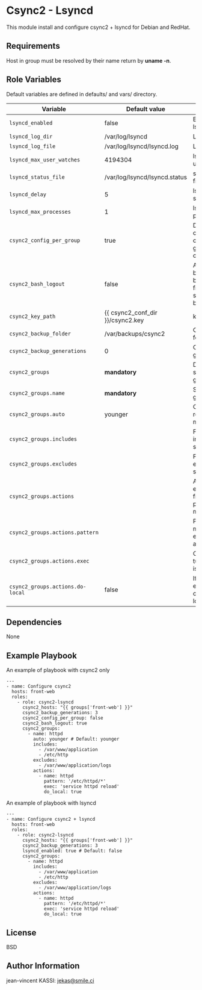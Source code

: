 Csync2 - Lsyncd
=========

This module install and configure csync2 + lsyncd for Debian and RedHat.

Requirements
------------

Host in group must be resolved by their name return by **uname -n**.

Role Variables
--------------

Default variables are defined in defaults/ and vars/ directory.

| Variable | Default value | Description |
| -------- | ------------- | ----------- |
| `lsyncd_enabled` | false | Enable/disable lsyncd |
| `lsyncd_log_dir` | /var/log/lsyncd | Log directory |
| `lsyncd_log_file` | /var/log/lsyncd/lsyncd.log | Log file |
| `lsyncd_max_user_watches` | 4194304 | lsyncd max user watches |
| `lsyncd_status_file` | /var/log/lsyncd/lsyncd.status | status lsyncd file |
| `lsyncd_delay` | 5 | lsyncd delay sync option |
| `lsyncd_max_processes` | 1 | lsyncd max processes |
| `csync2_config_per_group` | true | Deploy csync2 configuration in one file per group instead of all in one file |
| `csync2_bash_logout` | false | Add bash_logout block to check file to synchronise before logout |
| `csync2_key_path` | {{ csync2_conf_dir }}/csync2.key | key csync2 |
| `csync2_backup_folder` | /var/backups/csync2 | Csync2 backup folder |
| `csync2_backup_generations` | 0 | Csync2 backup generations |
| `csync2_groups` | **mandatory** | Declare synchronisation group |
| `csync2_groups.name` | **mandatory** | Synchronisation group name |
| `csync2_groups.auto` | younger | Conflict auto resolution mode |
| `csync2_groups.includes` |  | Files list include in synchronisation |
| `csync2_groups.excludes` |  | Files list to exclude to synchronisation |
| `csync2_groups.actions` |  | Actions to excecute when files matching patterns was modified |
| `csync2_groups.actions.pattern` |  | Pattern to match for executing action |
| `csync2_groups.actions.exec` |  | Command ro tun when action is executed |
| `csync2_groups.actions.do-local` | false | If defined, execute command localy |

Dependencies
------------

None

Example Playbook
----------------

An example of playbook with csync2 only

```
---
- name: Configure csync2
  hosts: front-web
  roles:
    - role: csync2-lsyncd
      csync2_hosts: "{{ groups['front-web'] }}"
      csync2_backup_generations: 3
      csync2_config_per_group: false
      csync2_bash_logout: true
      csync2_groups:
        - name: httpd
          auto: younger # Default: younger
          includes:
            - /var/www/application
            - /etc/http
          excludes:
            - /var/www/application/logs
          actions:
            - name: httpd
              pattern: '/etc/httpd/*'
              exec: 'service httpd reload'
              do_local: true
```

An example of playbook with lsyncd

```
---
- name: Configure csync2 + lsyncd
  hosts: front-web
  roles:
    - role: csync2-lsyncd
      csync2_hosts: "{{ groups['front-web'] }}"
      csync2_backup_generations: 3
      lsyncd_enabled: true # Default: false
      csync2_groups:
        - name: httpd
          includes:
            - /var/www/application
            - /etc/http
          excludes:
            - /var/www/application/logs
          actions:
            - name: httpd
              pattern: '/etc/httpd/*'
              exec: 'service httpd reload'
              do_local: true
```

License
-------

BSD

Author Information
------------------

jean-vincent KASSI: jekas@smile.ci
